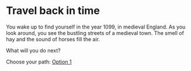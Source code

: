 # Travel back in time

You wake up to find yourself in the year 1099, in medieval England. As you look around, you see the bustling streets of a medieval town. The smell of hay and the sound of horses fill the air.

What will you do next?

Choose your path: [Option 1](option1.md)
